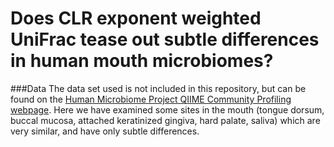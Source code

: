 Does CLR exponent weighted UniFrac tease out subtle differences in human mouth microbiomes?
==========

###Data
The data set used is not included in this repository, but can be found on the [Human Microbiome Project QIIME Community Profiling webpage](http://www.hmpdacc.org/HMQCP/). Here we have examined some sites in the mouth (tongue dorsum, buccal mucosa, attached keratinized gingiva, hard palate, saliva) which are very similar, and have only subtle differences.

